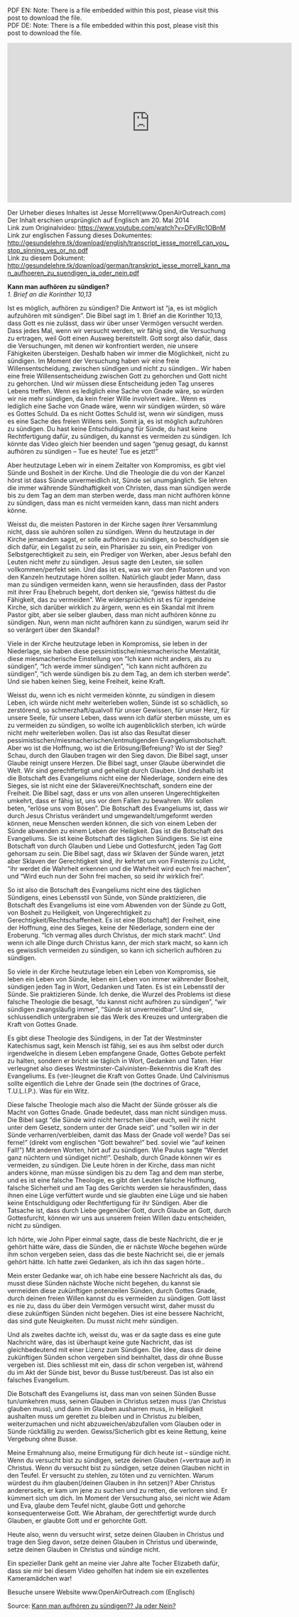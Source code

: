 <!--fi  fi-->

<!--vid  vid-->

<!--t Kann man aufhören zu sündigen?? Ja oder Nein? t-->
<!--d PDF EN  Note  There is a file embedded within this post, please visit this post to download the file. PDF DE  Note  There is a file embedded within d-->

<div class="pf-content"><p>PDF EN: Note: There is a file embedded within this post, please visit this post to download the file.<br />
PDF DE: Note: There is a file embedded within this post, please visit this post to download the file.</p>
<p><iframe width="640" height="360" src="https://www.youtube.com/embed/DFvIRc1OBnM?feature=oembed" frameborder="0" allowfullscreen></iframe></p>
<p>Der Urheber dieses Inhaltes ist Jesse Morrell(www.OpenAirOutreach.com)<br />
Der Inhalt erschien ursprünglich auf Englisch am 20. Mai 2014<br />
Link zum Originalvideo: <a href="http://gesundelehre.tk/?feed-stats-url=aHR0cHM6Ly93d3cueW91dHViZS5jb20vd2F0Y2g%2Fdj1ERnZJUmMxT0JuTQ%3D%3D&feed-stats-url-post-id=113">https://www.youtube.com/watch?v=DFvIRc1OBnM</a><br />
Link zur englischen Fassung dieses Dokumentes: <a href="http://gesundelehre.tk/?feed-stats-url=aHR0cDovL2dlc3VuZGVsZWhyZS50ay9kb3dubG9hZC9lbmdsaXNoL3RyYW5zY3JpcHRfamVzc2VfbW9ycmVsbF9jYW5feW91X3N0b3Bfc2lubmluZ195ZXNfb3Jfbm8ucGRm&feed-stats-url-post-id=113">http://gesundelehre.tk/download/english/transcript_jesse_morrell_can_you_stop_sinning_yes_or_no.pdf</a><br />
Link zu diesem Dokument: <a href="http://gesundelehre.tk/?feed-stats-url=aHR0cDovL2dlc3VuZGVsZWhyZS50ay9kb3dubG9hZC9nZXJtYW4vdHJhbnNrcmlwdF9qZXNzZV9tb3JyZWxsX2thbm5fbWFuX2F1ZmhvZXJlbl96dV9zdWVuZGlnZW5famFfb2Rlcl9uZWluLnBkZg%3D%3D&feed-stats-url-post-id=113">http://gesundelehre.tk/download/german/transkript_jesse_morrell_kann_man_aufhoeren_zu_suendigen_ja_oder_nein.pdf</a></p>
<p><strong>Kann man aufhören zu sündigen?</strong><br />
<em>1. Brief an die Korinther 10,13</em></p>
<p>Ist es möglich, aufhören zu sündigen? Die Antwort ist “ja, es ist möglich aufzuhören mit sündigen”. Die Bibel sagt im 1. Brief an die Korinther 10,13, dass Gott es nie zulässt, dass wir über unser Vermögen versucht werden. Dass jedes Mal, wenn wir versucht werden, wir fähig sind, die Versuchung zu ertragen, weil Gott einen Ausweg bereitstellt. Gott sorgt also dafür, dass die Versuchungen, mit denen wir konfrontiert werden, nie unsere Fähigkeiten übersteigen. Deshalb haben wir immer die Möglichkeit, nicht zu sündigen. Im Moment der Versuchung haben wir eine freie Willensentscheidung, zwischen sündigen und nicht zu sündigen.. Wir haben eine freie Willensentscheidung zwischen Gott zu gehorchen und Gott nicht zu gehorchen. Und wir müssen diese Entscheidung jeden Tag unseres Lebens treffen. Wenn es lediglich eine Sache von Gnade wäre, so würden wir nie mehr sündigen, da kein freier Wille involviert wäre.. Wenn es lediglich eine Sache von Gnade wäre, wenn wir sündigen würden, sö wäre es Gottes Schuld. Da es nicht Gottes Schuld ist, wenn wir sündigen, muss es eine Sache des freien Willens sein. Somit ja, es ist möglich aufzuhören zu sündigen. Du hast keine Entschuldigung für Sünde, du hast keine Rechtfertigung dafür, zu sündigen, du kannst es vermeiden zu sündigen. Ich könnte das Video gleich hier beenden und sagen “genug gesagt, du kannst aufhören zu sündigen – Tue es heute! Tue es jetzt!”</p>
<p>Aber heutzutage Leben wir in einem Zeitalter von Kompromiss, es gibt viel Sünde und Bosheit in der Kirche. Und die Theologie die du von der Kanzel hörst ist dass Sünde unvermeidlich ist, Sünde sei unumgänglich. Sie lehren die immer währende Sündhaftigkeit von Christen, dass man sündigen werde bis zu dem Tag an dem man sterben werde, dass man nicht aufhören könne zu sündigen, dass man es nicht vermeiden kann, dass man nicht anders könne.</p>
<p>Weisst du, die meisten Pastoren in der Kirche sagen ihrer Versammlung nicht, dass sie auhören sollen zu sündigen. Wenn du heutzutage in der Kirche jemandem sagst, er solle aufhören zu sündigen, so beschuldigen sie dich dafür, ein Legalist zu sein, ein Pharisäer zu sein, ein Prediger von Selbstgerechtigkeit zu sein, ein Prediger von Werken, aber Jesus befahl den Leuten nicht mehr zu sündigen. Jesus sagte den Leuten, sie sollen vollkommen/perfekt sein. Und das ist es, was wir von den Pastoren und von den Kanzeln heutzutage hören sollten. Natürlich glaubt jeder Mann, dass man zu sündigen vermeiden kann, wenn sie herausfinden, dass der Pastor mit ihrer Frau Ehebruch begeht, dort denken sie, “gewiss hättest du die Fähigkeit, das zu vermeiden”. Wie widersprüchlich ist es für irgendeine Kirche, sich darüber wirklich zu ärgern, wenn es ein Skandal mit ihrem Pastor gibt, aber sie selber glauben, dass man nicht aufhören könne zu sündigen. Nun, wenn man nicht aufhören kann zu sündigen, warum seid ihr so verärgert über den Skandal?</p>
<p>Viele in der Kirche heutzutage leben in Kompromiss, sie leben in der Niederlage, sie haben diese pessimistische/miesmacherische Mentalität, diese miesmacherische Einstellung von “Ich kann nicht anders, als zu sündigen”, “Ich werde immer sündigen”, “ich kann nicht aufhören zu sündigen”, “ich werde sündigen bis zu dem Tag, an dem ich sterben werde”. Und sie haben keinen Sieg, keine Freiheit, keine Kraft.</p>
<p>Weisst du, wenn ich es nicht vermeiden könnte, zu sündigen in diesem Leben, ich würde nicht mehr weiterleben wollen, Sünde ist so schädlich, so zerstörend, so schmerzhaft/qualvoll für unser Gewissen, für unser Herz, für unsere Seele, für unsere Leben, dass wenn ich dafür sterben müsste, um es zu vermeiden zu sündigen, so wollte ich augenblicklich sterben, ich würde nicht mehr weiterleben wollen. Das ist also das Resultat dieser pessimistischen/miesmacherischen/entmutigenden Evangeliumsbotschaft. Aber wo ist die Hoffnung, wo ist die Erlösung/Befreiung? Wo ist der Sieg? Schau, durch den Glauben tragen wir den Sieg davon. Die Bibel sagt, unser Glaube reinigt unsere Herzen. Die Bibel sagt, unser Glaube überwindet die Welt. Wir sind gerechtfertigt und geheiligt durch Glauben. Und deshalb ist die Botschaft des Evangeliums nicht eine der Niederlage, sondern eine des Sieges, sie ist nicht eine der Sklaverei/Knechtschaft, sondern eine der Freiheit. Die Bibel sagt, dass er uns von allen unseren Ungerechtigkeiten umkehrt, dass er fähig ist, uns vor dem Fallen zu bewahren. Wir sollen beten, “erlöse uns vom Bösen”. Die Botschaft des Evangeliums ist, dass wir durch Jesus Christus verändert und umgewandelt/umgeformt werden können, neue Menschen werden können, die sich von einem Leben der Sünde abwenden zu einem Leben der Heiligkeit. Das ist die Botschaft des Evangeliums. Sie ist keine Botschaft des täglichen Sündigens. Sie ist eine Botschaft von durch Glauben und Liebe und Gottesfurcht, jeden Tag Gott gehorsam zu sein. Die Bibel sagt, dass wir Sklaven der Sünde waren, jetzt aber Sklaven der Gerechtigkeit sind, ihr kehrtet um von Finsternis zu Licht, “ihr werdet die Wahrheit erkennen und die Wahrheit wird euch frei machen”, und “Wird euch nun der Sohn frei machen, so seid ihr wirklich frei”.</p>
<p>So ist also die Botschaft des Evangeliums nicht eine des täglichen Sündigens, eines Lebensstil von Sünde, von Sünde praktizieren, die Botschaft des Evangeliums ist eine vom Abwenden von der Sünde zu Gott, von Bosheit zu Heiligkeit, von Ungerechtigkeit zu Gerechtigkeit/Rechtschaffenheit. Es ist eine [Botschaft] der Freiheit, eine der Hoffnung, eine des Sieges, keine der Niederlage, sondern eine der Eroberung. “Ich vermag alles durch Christus, der mich stark macht”. Und wenn ich alle Dinge durch Christus kann, der mich stark macht, so kann ich es gewisslich vermeiden zu sündigen, so kann ich sicherlich aufhören zu sündigen.</p>
<p>So viele in der Kirche heutzutage leben ein Leben von Kompromiss, sie leben ein Leben von Sünde, leben ein Leben von immer währender Bosheit, sündigen jeden Tag in Wort, Gedanken und Taten. Es ist ein Lebensstil der Sünde. Sie praktizieren Sünde. Ich denke, die Wurzel des Problems ist diese falsche Theologie die besagt, “du kannst nicht aufhören zu sündigen”, “wir sündigen zwangsläufig immer”, “Sünde ist unvermeidbar”. Und sie, schlussendlich untergraben sie das Werk des Kreuzes und untergraben die Kraft von Gottes Gnade.</p>
<p>Es gibt diese Theologie des Sündigens, in der Tat der Westminster Katechismus sagt, kein Mensch ist fähig, sei es aus ihm selbst oder durch irgendwelche in diesem Leben empfangene Gnade, Gottes Gebote perfekt zu halten, sondern er bricht sie täglich in Wort, Gedanken und Taten. Hier verleugnet also dieses Westminster-Calvinisten-Bekenntnis die Kraft des Evangeliums. Es (ver-)leugnet die Kraft von Gottes Gnade. Und Calvinismus sollte eigentlich die Lehre der Gnade sein (the doctrines of Grace, T.U.L.I.P.). Was für ein Witz.</p>
<p>Diese falsche Theologie mach also die Macht der Sünde grösser als die Macht von Gottes Gnade. Gnade bedeutet, dass man nicht sündigen muss. Die Bibel sagt “die Sünde wird nicht herrschen über euch, weil ihr nicht unter dem Gesetz, sondern unter der Gnade seid”. und “sollen wir in der Sünde verharren/verbleiben, damit das Mass der Gnade voll werde? Das sei ferne!” (direkt vom englischen “Gott bewahre!” bed. soviel wie “auf keinen Fall!”) Mit anderen Worten, hört auf zu sündigen. Wie Paulus sagte “Werdet ganz nüchtern und sündiget nicht!”. Deshalb, durch Gnade können wir es vermeiden, zu sündigen. Die Leute hören in der Kirche, dass man nicht anders könne, man müsse sündigen bis zu dem Tag and dem man sterbe, und es ist eine falsche Theologie, es gibt den Leuten falsche Hoffnung, falsche Sicherheit und am Tag des Gerichts werden sie herausfinden, dass ihnen eine Lüge verfüttert wurde und sie glaubten eine Lüge und sie haben keine Entschuldigung oder Rechtfertigung für ihr Sündigen. Aber die Tatsache ist, dass durch Liebe gegenüber Gott, durch Glaube an Gott, durch Gottesfurcht, können wir uns aus unserem freien Willen dazu entscheiden, nicht zu sündigen.</p>
<p>Ich hörte, wie John Piper einmal sagte, dass die beste Nachricht, die er je gehört hätte wäre, dass die Sünden, die er nächste Woche begehen würde ihm schon vergeben seien, dass das die beste Nachricht sei, die er jemals gehört hätte. Ich hatte zwei Gedanken, als ich ihn das sagen hörte..</p>
<p>Mein erster Gedanke war, oh ich habe eine bessere Nachricht als das, du musst diese Sünden nächste Woche nicht begehen, du kannst sie vermeiden diese zukünftigen potenzeilen Sünden, durch Gottes Gnade, durch deinen freien Willen kannst du es vermeiden zu sündigen. Gott lässt es nie zu, dass du über dein Vermögen versucht wirst, daher musst du diese zukünftigen Sünden nicht begehen. Dies ist eine bessere Nachricht, das sind gute Neuigkeiten. Du musst nicht mehr sündigen.</p>
<p>Und als zweites dachte ich, weisst du, was er da sagte dass es eine gute Nachricht wäre, das ist überhaupt keine gute Nachricht, das ist gleichbedeutend mit einer Lizenz zum Sündigen. Die Idee, dass dir deine zukünftigen Sünden schon vergeben sind beinhaltet, dass dir ohne Busse vergeben ist. Dies schliesst mit ein, dass dir schon vergeben ist, während du im Akt der Sünde bist, bevor du Busse tust/bereust. Das ist also ein falsches Evangelium.</p>
<p>Die Botschaft des Evangeliums ist, dass man von seinen Sünden Busse tun/umkehren muss, seinen Glauben in Christus setzen muss (/an Christus glauben muss), und dann im Glauben ausharren muss, in Heiligkeit aushalten muss um gerettet zu bleiben und in Christus zu bleiben, weiterzumachen und nicht abzuweichen/abzufallen vom Glauben oder in Sünde rückfällig zu werden. Gewiss/Sicherlich gibt es keine Rettung, keine Vergebung ohne Busse.</p>
<p>Meine Ermahnung also, meine Ermutigung für dich heute ist – sündige nicht. Wenn du versucht bist zu sündigen, setze deinen Glauben (=vertraue auf) in Christus. Wenn du versucht bist zu sündigen, setze deinen Glauben nicht in den Teufel. Er versucht zu stehlen, zu töten und zu vernichten. Warum würdest du ihm glauben(/deinen Glauben in ihn setzen)? Aber Christus andererseits, er kam um jene zu suchen und zu retten, die verloren sind. Er kümmert sich um dich. Im Moment der Versuchung also, sei nicht wie Adam und Eva, glaube dem Teufel nicht, glaube Gott und gehorche konsequenterweise Gott. Wie Abraham, der gerechtfertigt wurde durch Glauben, er glaubte Gott und er gehorchte Gott.</p>
<p>Heute also, wenn du versucht wirst, setze deinen Glauben in Christus und trage den Sieg davon, setze deinen Glauben in Christus und überwinde, setze deinen Glauben in Christus und sündige nicht.</p>
<p>Ein spezieller Dank geht an meine vier Jahre alte Tocher Elizabeth dafür, dass sie mir bei diesem Video geholfen hat indem sie ein exzellentes Kameramädchen war!</p>
<p>Besuche unsere Website www.OpenAirOutreach.com (Englisch)</p>
</div> <img src="http://gesundelehre.tk/?feed-stats-post-id=113" width="1" height="1" style="display: none;" />

Source: <a target="_blank" href="http://gesundelehre.tk/kann-man-aufhoren-zu-sundigen-ja-oder-nein/">Kann man aufhören zu sündigen?? Ja oder Nein?</a>